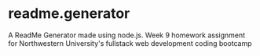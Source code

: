 # readme.generator
A ReadMe Generator made using node.js. Week 9 homework assignment for Northwestern University's fullstack web development coding bootcamp
